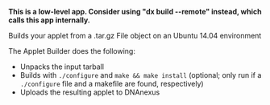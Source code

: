 **This is a low-level app. Consider using "dx build --remote" instead, which calls this app internally.**

Builds your applet from a .tar.gz File object on an Ubuntu 14.04 environment

The Applet Builder does the following:

* Unpacks the input tarball
* Builds with `./configure` and `make && make install` (optional; only run if a `./configure` file and a makefile are found, respectively)
* Uploads the resulting applet to DNAnexus
